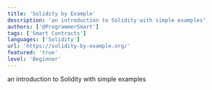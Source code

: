 ```yaml
---
title: 'Solidity by Example'
description: 'an introduction to Solidity with simple examples'
authors: ['@ProgrammerSmart']
tags: ['Smart Contracts']
languages: ['Solidity']
url: 'https://solidity-by-example.org/'
featured: 'true'
level: 'Beginner'
---
```


an introduction to Solidity with simple examples